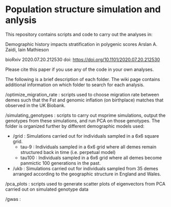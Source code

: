 # Population structure simulation and anlysis

This repository contains scripts and code to carry out the analyses in:

Demographic history impacts stratification in polygenic scores
Arslan A. Zaidi, Iain Mathieson

bioRxiv 2020.07.20.212530
doi: https://doi.org/10.1101/2020.07.20.212530

Please cite this paper if you use any of the code in your own analyses.

The following is a brief description of each folder. The wiki page contains additional information on which folder to search for each analysis.

/optimize_migration_rate : scripts used to choose migration rate between demes such that the Fst and genomic inflation (on birthplace) matches that observed in the UK Biobank.

/simulating_genotypes : scripts to carry out msprime simulations, output the genotypes from these simulations, and run PCA on those genotypes. The folder is organized further by different demographic models used:
  - /grid : Simulations carried out for individuals sampled in a 6x6 square grid.
    - tau-9 : Individuals sampled in a 6x6 grid where all demes remain structured back in time (i.e. perpetual model)
    - tau100 : Individuals sampled in a 6x6 grid where all demes become panmictic 100 generations in the past.
  - /ukb : Simulations carried out for individuals sampled from 35 demes arranged according to the geographic structure in England and Wales.

/pca_plots : scripts used to generate scatter plots of eigenvectors from PCA carried out on simulated genotype data

/gwas :

